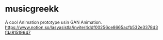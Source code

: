# musicgreekk
A cool Animation prototype usin GAN Animation.
https://www.notion.so/lasyasistla/invite/4ddf00256ce8665acfb532e3378d3fda81519647   
